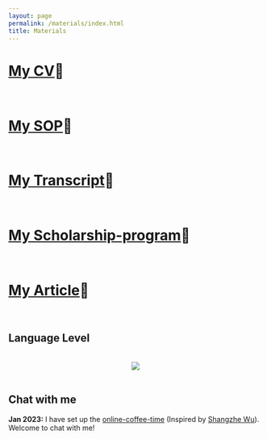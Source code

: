 ```yaml
---
layout: page
permalink: /materials/index.html
title: Materials
---
```


# [My CV](https://zwr0.github.io/images/materials/CV-Zhao.pdf)🔗
<br>

# [My SOP](https://zwr0.github.io/images/materials/SOP-Zhao.pdf)🔗
<br>

# [My Transcript](https://zwr0.github.io/images/materials/Transcript.pdf)🔗
<br>

# [My Scholarship-program](https://zwr0.github.io/images/materials/Scholarship-program.pdf)🔗
<br>

# [My Article](https://zwr0.github.io/images/materials/Article.pdf)🔗
<br>

## Language Level
<br>

<div style="text-align: center;">
<img src="https://zwr0.github.io/images/materials/1.jpg">
</div>
<br>


## Chat with me

**Jan 2023:** I have set up the [online-coffee-time](https://calendly.com/lancecai/meet-with-lance) (Inspired by [Shangzhe Wu](https://elliottwu.com/)). Welcome to chat with me!

<!-- Calendly inline widget begin -->

<div class="calendly-inline-widget" data-url="https://calendly.com/lancecai/meet-with-lance" style="min-width:320px;height:630px;"></div>
<script type="text/javascript" src="https://assets.calendly.com/assets/external/widget.js" async></script>
<!-- Calendly inline widget end -->


